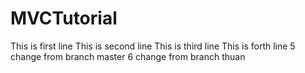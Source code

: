 ﻿# MVCTutorial

This is first line
This is second line
This is third line
This is forth line
5 change from branch master
6 change from branch thuan
